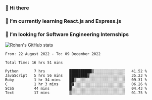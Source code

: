 ### 👋 Hi there 

<!--
**rohznmdev/rohznmdev** is a ✨ _special_ ✨ repository because its `README.md` (this file) appears on your GitHub profile.

Here are some ideas to get you started:

- 🔭 I’m currently working on ...
- 🌱 I’m currently learning Ruby and Ruby on Rails
- 👯 I’m looking to collaborate on ...
- 🤔 I’m looking for help with ...
- 💬 Ask me about ...
- 📫 How to reach me: ...
- 😄 Pronouns: ...
- ⚡ Fun fact: ...
-->
### 🌱 I’m currently learning React.js and Express.js
### 🤔 I’m looking for Software Engineering Internships
![Rohan's GitHub stats](https://github-readme-stats.vercel.app/api?username=rohznmdev&theme=dark&show_icons=true)

<!--START_SECTION:waka-->

```text
From: 22 August 2022 - To: 09 December 2022

Total Time: 16 hrs 51 mins

Python       7 hrs           ██████████▒░░░░░░░░░░░░░░   41.52 %
JavaScript   5 hrs 56 mins   ████████▓░░░░░░░░░░░░░░░░   35.23 %
Ruby         1 hr 34 mins    ██▒░░░░░░░░░░░░░░░░░░░░░░   09.31 %
C            1 hr 3 mins     █▓░░░░░░░░░░░░░░░░░░░░░░░   06.26 %
SCSS         44 mins         █░░░░░░░░░░░░░░░░░░░░░░░░   04.43 %
Text         17 mins         ▒░░░░░░░░░░░░░░░░░░░░░░░░   01.75 %
```

<!--END_SECTION:waka-->
